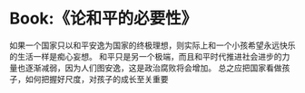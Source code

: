 # Book:《论和平的必要性》

如果一个国家只以和平安逸为国家的终极理想，则实际上和一个小孩希望永远快乐的生活一样是痴心妄想。
和平只是另一个极端，而且和平时代推进社会进步的力量也逐渐减弱，因为人们图安逸，这是政治腐败将会增加。
总之应把国家看做孩子，如何把握好尺度，对孩子的成长至关重要